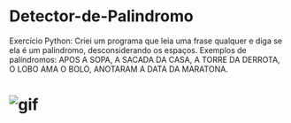 # Detector-de-Palindromo
Exercício Python: Criei um programa que leia uma frase qualquer e diga se ela é um palíndromo, desconsiderando os espaços. Exemplos de palíndromos: 
APOS A SOPA, A SACADA DA CASA, A TORRE DA DERROTA, O LOBO AMA O BOLO, ANOTARAM A DATA DA MARATONA.
# <img aling="rinht" alt="gif" windht="200" src="https://media1.giphy.com/media/TDe7ZgPJaNA5TOY9M1/giphy.gif?cid=790b76110886c0494d55018921bf515a18a6fb5d90f6c306&rid=giphy.gif&ct=g">


